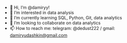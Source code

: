 - 👋 Hi, I’m @damiryy!
- 👀 I’m interested in data analysis
- 🌱 I’m currently learning SQL, Python, Git, data analytics
- 💞️ I’m looking to collaborate on data analytics
- 📫 How to reach me: telegram: @dedust222 / gmail: damiryudashkin@gmail.com




<!---
damiryy/damiryy is a ✨ special ✨ repository because its `README.md` (this file) appears on your GitHub profile.
You can click the Preview link to take a look at your changes.
--->
